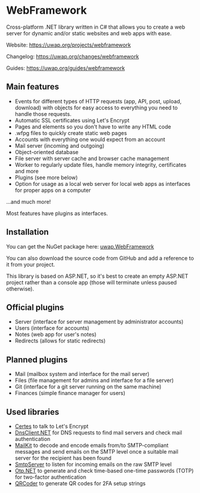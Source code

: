 # WebFramework
Cross-platform .NET library written in C# that allows you to create a web server for dynamic and/or static websites and web apps with ease.

Website: https://uwap.org/projects/webframework

Changelog: https://uwap.org/changes/webframework

Guides: https://uwap.org/guides/webframework

## Main features
- Events for different types of HTTP requests (app, API, post, upload, download) with objects for easy access to everything you need to handle those requests.
- Automatic SSL certificates using Let's Encrypt
- Pages and elements so you don't have to write any HTML code
- .wfpg files to quickly create static web pages
- Accounts with everything one would expect from an account
- Mail server (incoming and outgoing)
- Object-oriented database
- File server with server cache and browser cache management
- Worker to regularly update files, handle memory integrity, certificates and more
- Plugins (see more below)
- Option for usage as a local web server for local web apps as interfaces for proper apps on a computer
 
...and much more!

Most features have plugins as interfaces.

## Installation
You can get the NuGet package here: [uwap.WebFramework](https://www.nuget.org/packages/uwap.WebFramework/)

You can also download the source code from GitHub and add a reference to it from your project.

This library is based on ASP.NET, so it's best to create an empty ASP.NET project rather than a console app (those will terminate unless paused otherwise).

## Official plugins
- Server (interface for server management by administrator accounts)
- Users (interface for accounts)
- Notes (web app for user's notes)
- Redirects (allows for static redirects)

## Planned plugins
- Mail (mailbox system and interface for the mail server)
- Files (file management for admins and interface for a file server)
- Git (interface for a git server running on the same machine)
- Finances (simple finance manager for users)

## Used libraries
- [Certes](https://github.com/fszlin/certes) to talk to Let's Encrypt
- [DnsClient.NET](https://github.com/MichaCo/DnsClient.NET) for DNS requests to find mail servers and check mail authentication
- [MailKit](https://github.com/jstedfast/MailKit) to decode and encode emails from/to SMTP-compliant messages and send emails on the SMTP level once a suitable mail server for the recipient has been found
- [SmtpServer](https://github.com/cosullivan/SmtpServer) to listen for incoming emails on the raw SMTP level
- [Otp.NET](https://github.com/kspearrin/Otp.NET) to generate and check time-based one-time passwords (TOTP) for two-factor authentication
- [QRCoder](https://github.com/codebude/QRCoder) to generate QR codes for 2FA setup strings
